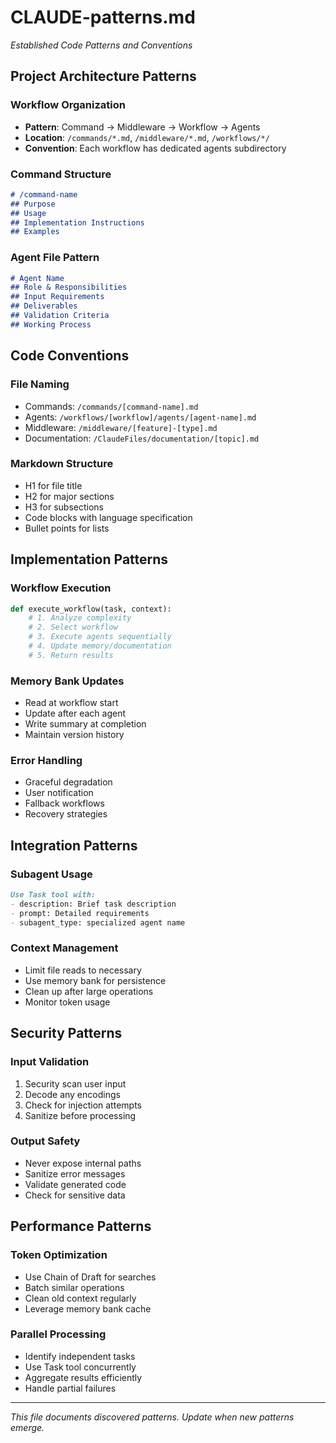 # CLAUDE-patterns.md
*Established Code Patterns and Conventions*

## Project Architecture Patterns

### Workflow Organization
- **Pattern**: Command → Middleware → Workflow → Agents
- **Location**: `/commands/*.md`, `/middleware/*.md`, `/workflows/*/`
- **Convention**: Each workflow has dedicated agents subdirectory

### Command Structure
```markdown
# /command-name
## Purpose
## Usage
## Implementation Instructions
## Examples
```

### Agent File Pattern
```markdown
# Agent Name
## Role & Responsibilities
## Input Requirements
## Deliverables
## Validation Criteria
## Working Process
```

## Code Conventions

### File Naming
- Commands: `/commands/[command-name].md`
- Agents: `/workflows/[workflow]/agents/[agent-name].md`
- Middleware: `/middleware/[feature]-[type].md`
- Documentation: `/ClaudeFiles/documentation/[topic].md`

### Markdown Structure
- H1 for file title
- H2 for major sections
- H3 for subsections
- Code blocks with language specification
- Bullet points for lists

## Implementation Patterns

### Workflow Execution
```python
def execute_workflow(task, context):
    # 1. Analyze complexity
    # 2. Select workflow
    # 3. Execute agents sequentially
    # 4. Update memory/documentation
    # 5. Return results
```

### Memory Bank Updates
- Read at workflow start
- Update after each agent
- Write summary at completion
- Maintain version history

### Error Handling
- Graceful degradation
- User notification
- Fallback workflows
- Recovery strategies

## Integration Patterns

### Subagent Usage
```markdown
Use Task tool with:
- description: Brief task description
- prompt: Detailed requirements
- subagent_type: specialized agent name
```

### Context Management
- Limit file reads to necessary
- Use memory bank for persistence
- Clean up after large operations
- Monitor token usage

## Security Patterns

### Input Validation
1. Security scan user input
2. Decode any encodings
3. Check for injection attempts
4. Sanitize before processing

### Output Safety
- Never expose internal paths
- Sanitize error messages
- Validate generated code
- Check for sensitive data

## Performance Patterns

### Token Optimization
- Use Chain of Draft for searches
- Batch similar operations
- Clean old context regularly
- Leverage memory bank cache

### Parallel Processing
- Identify independent tasks
- Use Task tool concurrently
- Aggregate results efficiently
- Handle partial failures

---
*This file documents discovered patterns. Update when new patterns emerge.*